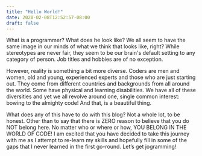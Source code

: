 ```yaml
---
title: "Hello World!"
date: 2020-02-08T12:52:57-08:00
draft: false
---
```

What is a programmer? What does he look like? We all seem to have the same image in our minds of what we think that looks like, right? While stereotypes are never fair, they seem to be our brain's default setting to any category of person. Job titles and hobbies are of no exception.
  
However, reality is something a bit more diverse. Coders are men and women, old and young,
experienced experts and those who are just starting out. They come from different countries and backgrounds from all around the world. Some have physical and learning disabilities. We have all of these diversities and yet we all revolve around one, single common interest: bowing to the almighty code! And that, is a beautiful thing.

What does any of this have to do with this blog? Not a whole lot, to be honest. Other than to say that there is ZERO reason to believe that you do NOT belong here. No matter who or where or how, YOU BELONG IN THE WORLD OF CODE! I am excited that you have decided to take this journey with me as I attempt to re-learn my skills and hopefully fill in some of the gaps that I never learned in the first go-round. Let’s get jogramming!
